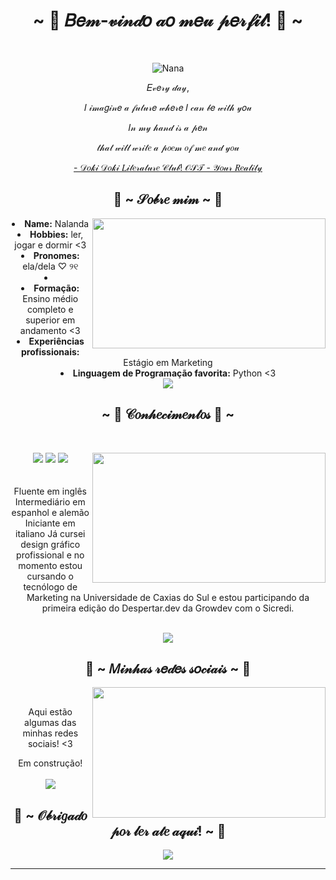<body>
  <center>
<h1 align="center">~ 🌸 𝐵𝑒𝓂-𝓋𝒾𝓃𝒹𝑜 𝒶𝑜 𝓂𝑒𝓊 𝓅𝑒𝓇𝒻𝒾𝓁! 🌸 ~</h1>
<br>
<div align="center">
  
![Nana](https://discord-readme-badge.vercel.app/api?id=417828475165081602)
  </a>
    <br>
  <p>𝐸𝓋𝑒𝓇𝓎 𝒹𝒶𝓎,</p>
  <p>𝐼 𝒾𝓂𝒶𝑔𝒾𝓃𝑒 𝒶 𝒻𝓊𝓉𝓊𝓇𝑒 𝓌𝒽𝑒𝓇𝑒 𝐼 𝒸𝒶𝓃 𝒷𝑒 𝓌𝒾𝓉𝒽 𝓎𝑜𝓊</p>
  <p>𝐼𝓃 𝓂𝓎 𝒽𝒶𝓃𝒹 𝒾𝓈 𝒶 𝓅𝑒𝓃</p>
  <p>𝓉𝒽𝒶𝓉 𝓌𝒾𝓁𝓁 𝓌𝓇𝒾𝓉𝑒 𝒶 𝓅𝑜𝑒𝓂 𝑜𝒻 𝓂𝑒 𝒶𝓃𝒹 𝓎𝑜𝓊</p>
<p><a href="https://www.youtube.com/watch?v=CAL4WMpBNs0">- 𝒟𝑜𝓀𝒾 𝒟𝑜𝓀𝒾 𝐿𝒾𝓉𝑒𝓇𝒶𝓉𝓊𝓇𝑒 𝒞𝓁𝓊𝒷! 𝒪𝒮𝒯 - 𝒴𝑜𝓊𝓇 𝑅𝑒𝒶𝓁𝒾𝓉𝓎</a><p>
  
</div>
    <div align="center">
<!-- <img src="https://i.imgur.com/jx17oHT.gif"> -->
      </div>
<div>
<h2 align="center"> 💐 ~ 𝒮𝑜𝒷𝓇𝑒 𝓂𝒾𝓂 ~ 💐 </h2>
  <div align="center">
<img src="https://64.media.tumblr.com/814d25b98c68f5be9c5825cfb5267967/0e03880d26125a61-8a/s400x600/1d6f715e085f07f6ff57e00eb37f4c63c05247db.jpg" align="right" width="373.5px" height="208.5px">
  </div>
<li>
 <b>Name:</b> Nalanda</li>
<li>
<b>Hobbies:</b> ler, jogar e dormir <3
</li>
<li>
<b>Pronomes:</b> ela/dela ♡ ୨୧
<li>
<li>
<b>Formação:</b> Ensino médio completo e superior em andamento <3
</li>
<li>
<b>Experiências profissionais:</b> Estágio em Marketing 
</li>
<li>
<b>Linguagem de Programação favorita:</b> Python <3
</li>
<img src="https://64.media.tumblr.com/697444cb2a23d2ac7b6ade664459f75c/46c1c90b6f691c5d-f8/s1280x1920/173d870df6e4e3a00533780998ff8807190130c0.pnj">
</div>
<div>
<h2 align="center">            ~ 📇 𝒞𝑜𝓃𝒽𝑒𝒸𝒾𝓂𝑒𝓃𝓉𝑜𝓈 📇 ~</h2>
 <br>
<p>
  <div align="center">
<img src="https://i.pinimg.com/564x/63/5b/f9/635bf9d4e900d12ceab39341091f3181.jpg" align="right" width="373.5px" height="208.5px>
  </div>
</div>
<div>
  <br>
<p align="center"><img src="https://img.shields.io/badge/adobe%20photoshop%20-%2331A8FF.svg?&style=for-the-badge&logo=adobe%20photoshop&logoColor=white"/> <img src="https://img.shields.io/badge/html5%20-%23E34F26.svg?&style=for-the-badge&logo=html5&logoColor=white"/> <img src="https://img.shields.io/badge/css3%20-%231572B6.svg?&style=for-the-badge&logo=css3&logoColor=white"/><br><br><br>
Fluente em inglês
Intermediário em espanhol e alemão
Iniciante em italiano 
Já cursei design gráfico profissional e no momento estou cursando o tecnólogo de Marketing na Universidade de Caxias do Sul e estou participando da primeira edição do Despertar.dev da Growdev com o Sicredi.</p>
<br>
<img src="https://64.media.tumblr.com/697444cb2a23d2ac7b6ade664459f75c/46c1c90b6f691c5d-f8/s1280x1920/173d870df6e4e3a00533780998ff8807190130c0.pnj">
<h2 align="center">           📝 ~ 𝑀𝒾𝓃𝒽𝒶𝓈 𝓇𝑒𝒹𝑒𝓈 𝓈𝑜𝒸𝒾𝒶𝒾𝓈 ~ 📝</h2>
  <div align="center">
<img src="https://i.pinimg.com/564x/9d/d3/f7/9dd3f733c9b1538c9c30a27ccda99370.jpg" align="right" width="373.5px" height="208.5px">
  </div>
<br>
<p align="center">Aqui estão algumas das minhas redes sociais! <3</p>
  Em construção!
</div>
<br>
<div>
<img src="https://64.media.tumblr.com/697444cb2a23d2ac7b6ade664459f75c/46c1c90b6f691c5d-f8/s1280x1920/173d870df6e4e3a00533780998ff8807190130c0.pnj" align="center">
<h2 align="center">🤍 ~ 𝒪𝒷𝓇𝒾𝑔𝒶𝒹𝑜 𝓅𝑜𝓇 𝓁𝑒𝓇 𝒶𝓉𝑒 𝒶𝓆𝓊𝒾! ~ 🤍</h2>
<div align="center">
<img src="https://i.pinimg.com/564x/af/44/a7/af44a7b26e36eb8f421fe514a6b709b7.jpg">
</div>
<hr>
</div>
</div>
    </center>
</body>
